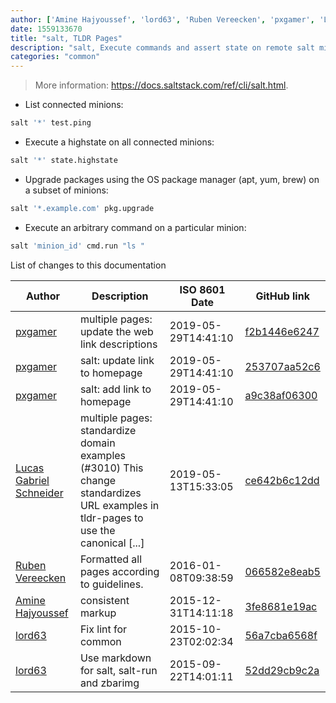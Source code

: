 ```yaml
---
author: ['Amine Hajyoussef', 'lord63', 'Ruben Vereecken', 'pxgamer', 'Lucas Gabriel Schneider']
date: 1559133670
title: "salt, TLDR Pages"
description: "salt, Execute commands and assert state on remote salt minions."
categories: "common"
---
```

> More information: <https://docs.saltstack.com/ref/cli/salt.html>.

- List connected minions:

```bash
salt '*' test.ping
```

- Execute a highstate on all connected minions:

```bash
salt '*' state.highstate
```

- Upgrade packages using the OS package manager (apt, yum, brew) on a subset of minions:

```bash
salt '*.example.com' pkg.upgrade
```

- Execute an arbitrary command on a particular minion:

```bash
salt 'minion_id' cmd.run "ls "
```
List of changes to this documentation


Author | Description | ISO 8601 Date | GitHub link
------|-----|-----|-----
[pxgamer](mailto:owzie123@gmail.com) | multiple pages: update the web link descriptions | 2019-05-29T14:41:10 | [f2b1446e6247](https://github.com/tldr-pages/tldr/commit/f2b1446e6247d3e794ee6577dee0c867dfc9af26)
[pxgamer](mailto:owzie123@gmail.com) | salt: update link to homepage | 2019-05-29T14:41:10 | [253707aa52c6](https://github.com/tldr-pages/tldr/commit/253707aa52c6a4241d4b9826d24e757c5fb5e73b)
[pxgamer](mailto:owzie123@gmail.com) | salt: add link to homepage | 2019-05-29T14:41:10 | [a9c38af06300](https://github.com/tldr-pages/tldr/commit/a9c38af06300c5e2f9cd22b17920a320453510d5)
[Lucas Gabriel Schneider](mailto:casdpa@gmail.com) | multiple pages: standardize domain examples (#3010) This change standardizes URL examples in tldr-pages to use the canonical [...] | 2019-05-13T15:33:05 | [ce642b6c12dd](https://github.com/tldr-pages/tldr/commit/ce642b6c12dd502fbe0360732d637357a1c420bf)
[Ruben Vereecken](mailto:rubenvereecken@gmail.com) | Formatted all pages according to guidelines. | 2016-01-08T09:38:59 | [066582e8eab5](https://github.com/tldr-pages/tldr/commit/066582e8eab57bce9861cc8d379e158d61f1cc95)
[Amine Hajyoussef](mailto:hajyoussef.amine@gmail.com) | consistent markup | 2015-12-31T14:11:18 | [3fe8681e19ac](https://github.com/tldr-pages/tldr/commit/3fe8681e19acf79351509fb46b1988a0ab64397f)
[lord63](mailto:lord63.j@gmail.com) | Fix lint for common | 2015-10-23T02:02:34 | [56a7cba6568f](https://github.com/tldr-pages/tldr/commit/56a7cba6568fcdaaeca2ddf0b80341cfc7de6285)
[lord63](mailto:lord63.j@gmail.com) | Use markdown for salt, salt-run and zbarimg | 2015-09-22T14:01:11 | [52dd29cb9c2a](https://github.com/tldr-pages/tldr/commit/52dd29cb9c2a6cb2e918993ce7910d48069d0e63)

